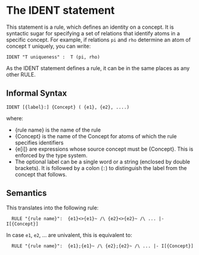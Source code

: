 # The IDENT statement
This statement is a rule, which defines an identity on a concept. It is syntactic sugar for specifying a set of relations that identify atoms in a specific concept. For example, if relations `pi` and `rho` determine an atom of concept `T` uniquely, you can write:

```
IDENT "T uniqueness" :  T (pi, rho)
```
As the IDENT statement defines a rule, it can be in the same places as any other RULE.

## Informal Syntax
```
IDENT [{label}:] {Concept} ( {e1}, {e2}, ....)
```
where: 
- {rule name} is the name of the rule 
- {Concept} is the name of the Concept for atoms of which the rule specifies identifiers
- {e[i]} are expressions whose source concept must be {Concept}. This is enforced by the type system.
- The optional label can be a single word or a string \(enclosed by double brackets\). It is followed by a colon \(`:`\) to distinguish the label from the concept that follows.




## Semantics
This translates into the following rule:
  
```
  RULE "{rule name}":  {e1}<>{e1}~ /\ {e2}<>{e2}~ /\ ... |- I[{Concept}]
```
In case `e1`, `e2`, ... are univalent, this is equivalent to:
```
  RULE "{rule name}":  {e1};{e1}~ /\ {e2};{e2}~ /\ ... |- I[{Concept}]
```


